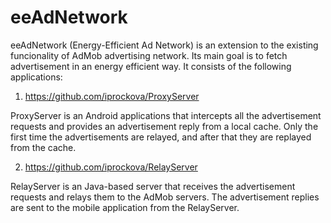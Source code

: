 eeAdNetwork
===========

eeAdNetwork (Energy-Efficient Ad Network) is an extension to the existing funcionality of 
AdMob advertising network. Its main goal is to fetch advertisement in an energy efficient way. 
It consists of the following applications:

1) https://github.com/iprockova/ProxyServer

ProxyServer is an Android applications that intercepts all the advertisement requests and 
provides an advertisement reply from a local cache. Only the first time the advertisements
are relayed, and after that they are replayed from the cache.

2) https://github.com/iprockova/RelayServer

RelayServer is an Java-based server that receives the advertisement requests and relays them to 
the AdMob servers. The advertisement replies are sent to the mobile application from the RelayServer.
